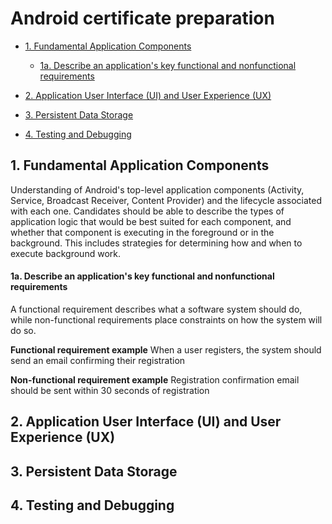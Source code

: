 # Android certificate preparation

* [1. Fundamental Application Components][1]
  * [1a. Describe an application's key functional and nonfunctional requirements][1a]


* [2. Application User Interface (UI) and User Experience (UX)][2]

* [3. Persistent Data Storage][3]

* [4. Testing and Debugging][4]

## 1. Fundamental Application Components
Understanding of Android's top-level application components (Activity, Service, Broadcast Receiver, Content Provider) and the lifecycle associated with each one. Candidates should be able to describe the types of application logic that would be best suited for each component, and whether that component is executing in the foreground or in the background. This includes strategies for determining how and when to execute background work.

#### 1a. Describe an application's key functional and nonfunctional requirements
A functional requirement describes what a software system should do, while non-functional requirements place constraints on how the system will do so.

**Functional requirement example**
When a user registers, the system should send an email confirming their registration

**Non-functional requirement example**
Registration confirmation email should be sent within 30 seconds of registration

## 2. Application User Interface (UI) and User Experience (UX)

## 3. Persistent Data Storage

## 4. Testing and Debugging

[1]: #1-fundamental-application-components
[1a]: #1a-describe-an-applications-key-functional-and-nonfunctional-requirement
[2]: #2-application-user-interface-ui-and-user-experience-ux
[3]: #3-persistant-data-storage
[4]: #4-testing-and-debugging
